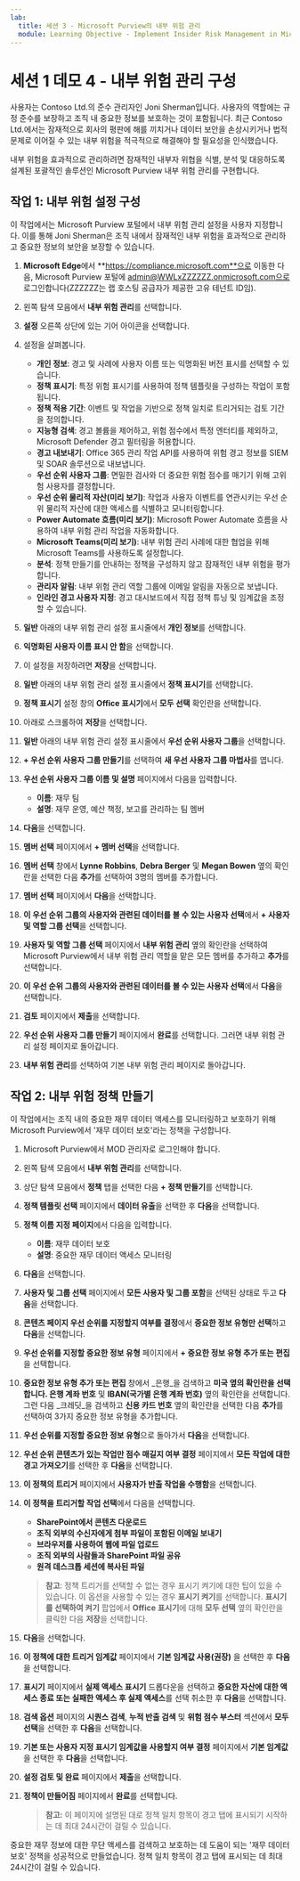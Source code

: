```yaml
---
lab:
  title: 세션 3 - Microsoft Purview의 내부 위험 관리
  module: Learning Objective - Implement Insider Risk Management in Microsoft Purview
---
```


# 세션 1 데모 4 - 내부 위험 관리 구성

사용자는 Contoso Ltd.의 준수 관리자인 Joni Sherman입니다. 사용자의 역할에는 규정 준수를 보장하고 조직 내 중요한 정보를 보호하는 것이 포함됩니다. 최근 Contoso Ltd.에서는 잠재적으로 회사의 평판에 해를 끼치거나 데이터 보안을 손상시키거나 법적 문제로 이어질 수 있는 내부 위험을 적극적으로 해결해야 할 필요성을 인식했습니다.

내부 위험을 효과적으로 관리하려면 잠재적인 내부자 위협을 식별, 분석 및 대응하도록 설계된 포괄적인 솔루션인 Microsoft Purview 내부 위험 관리를 구현합니다.

## 작업 1: 내부 위험 설정 구성

이 작업에서는 Microsoft Purview 포털에서 내부 위험 관리 설정을 사용자 지정합니다. 이를 통해 Joni Sherman은 조직 내에서 잠재적인 내부 위험을 효과적으로 관리하고 중요한 정보의 보안을 보장할 수 있습니다.

1. **Microsoft Edge**에서 **https://compliance.microsoft.com**으로 이동한 다음, Microsoft Purview 포털에 admin@WWLxZZZZZZ.onmicrosoft.com으로 로그인합니다(ZZZZZZ는 랩 호스팅 공급자가 제공한 고유 테넌트 ID임).

1. 왼쪽 탐색 모음에서 **내부 위험 관리**를 선택합니다.

1. **설정** 오른쪽 상단에 있는 기어 아이콘을 선택합니다.

1. 설정을 살펴봅니다.

    - **개인 정보**: 경고 및 사례에 사용자 이름 또는 익명화된 버전 표시를 선택할 수 있습니다.
    - **정책 표시기**: 특정 위험 표시기를 사용하여 정책 템플릿을 구성하는 작업이 포함됩니다.
    - **정책 적용 기간**: 이벤트 및 작업을 기반으로 정책 일치로 트리거되는 검토 기간을 정의합니다.
    - **지능형 검색**: 경고 볼륨을 제어하고, 위험 점수에서 특정 엔터티를 제외하고, Microsoft Defender 경고 필터링을 허용합니다.
    - **경고 내보내기**: Office 365 관리 작업 API를 사용하여 위험 경고 정보를 SIEM 및 SOAR 솔루션으로 내보냅니다.
    - **우선 순위 사용자 그룹**: 면밀한 검사와 더 중요한 위험 점수를 매기기 위해 고위험 사용자를 결정합니다.
    - **우선 순위 물리적 자산(미리 보기)**: 작업과 사용자 이벤트를 연관시키는 우선 순위 물리적 자산에 대한 액세스를 식별하고 모니터링합니다.
    - **Power Automate 흐름(미리 보기)**: Microsoft Power Automate 흐름을 사용하여 내부 위험 관리 작업을 자동화합니다.
    - **Microsoft Teams(미리 보기)**: 내부 위험 관리 사례에 대한 협업을 위해 Microsoft Teams를 사용하도록 설정합니다.
    - **분석**: 정책 만들기를 안내하는 정책을 구성하지 않고 잠재적인 내부 위험을 평가합니다.
    - **관리자 알림**: 내부 위험 관리 역할 그룹에 이메일 알림을 자동으로 보냅니다.
    - **인라인 경고 사용자 지정**: 경고 대시보드에서 직접 정책 튜닝 및 임계값을 조정할 수 있습니다.

1. **일반** 아래의 내부 위험 관리 설정 표시줄에서 **개인 정보**를 선택합니다.

1. **익명화된 사용자 이름 표시 안 함**을 선택합니다.

1. 이 설정을 저장하려면 **저장**을 선택합니다.

1. **일반** 아래의 내부 위험 관리 설정 표시줄에서 **정책 표시기**를 선택합니다.

1. **정책 표시기** 설정 창의 **Office 표시기**에서 **모두 선택** 확인란을 선택합니다.

1. 아래로 스크롤하여 **저장**을 선택합니다.

1. **일반** 아래의 내부 위험 관리 설정 표시줄에서 **우선 순위 사용자 그룹**을 선택합니다.

1. **+ 우선 순위 사용자 그룹 만들기**를 선택하여 **새 우선 사용자 그룹 마법사**를 엽니다.

1. **우선 순위 사용자 그룹 이름 및 설명** 페이지에서 다음을 입력합니다.

    - **이름**: 재무 팀
    - **설명**: 재무 운영, 예산 책정, 보고를 관리하는 팀 멤버

1. **다음**을 선택합니다.

1. **멤버 선택** 페이지에서 **+ 멤버 선택**을 선택합니다.

1. **멤버 선택** 창에서 **Lynne Robbins**, **Debra Berger** 및 **Megan Bowen** 옆의 확인란을 선택한 다음 **추가**를 선택하여 3명의 멤버를 추가합니다.

1. **멤버 선택** 페이지에서 **다음**을 선택합니다.

1. **이 우선 순위 그룹의 사용자와 관련된 데이터를 볼 수 있는 사용자 선택**에서 **+ 사용자 및 역할 그룹 선택**을 선택합니다.

1. **사용자 및 역할 그룹 선택** 페이지에서 **내부 위험 관리** 옆의 확인란을 선택하여 Microsoft Purview에서 내부 위험 관리 역할을 맡은 모든 멤버를 추가하고 **추가**를 선택합니다.

1. **이 우선 순위 그룹의 사용자와 관련된 데이터를 볼 수 있는 사용자 선택**에서 **다음**을 선택합니다.

1. **검토** 페이지에서 **제출**을 선택합니다.

1. **우선 순위 사용자 그룹 만들기** 페이지에서 **완료**를 선택합니다. 그러면 내부 위험 관리 설정 페이지로 돌아갑니다.

1. **내부 위험 관리**를 선택하여 기본 내부 위험 관리 페이지로 돌아갑니다.

## 작업 2: 내부 위험 정책 만들기

이 작업에서는 조직 내의 중요한 재무 데이터 액세스를 모니터링하고 보호하기 위해 Microsoft Purview에서 '재무 데이터 보호'라는 정책을 구성합니다.

1. Microsoft Purview에서 MOD 관리자로 로그인해야 합니다.

1. 왼쪽 탐색 모음에서 **내부 위험 관리**를 선택합니다.

1. 상단 탐색 모음에서 **정책** 탭을 선택한 다음 **+ 정책 만들기**를 선택합니다.

1. **정책 템플릿 선택** 페이지에서 **데이터 유출**을 선택한 후 **다음**을 선택합니다.

1. **정책 이름 지정 페이지**에서 다음을 입력합니다.

    - **이름**: 재무 데이터 보호
    - **설명**: 중요한 재무 데이터 액세스 모니터링

1. **다음**을 선택합니다.

1. **사용자 및 그룹 선택** 페이지에서 **모든 사용자 및 그룹 포함**을 선택된 상태로 두고 **다음**을 선택합니다.

1. **콘텐츠 페이지 우선 순위를 지정할지 여부를 결정**에서 **중요한 정보 유형만 선택**하고 **다음**을 선택합니다.

1. **우선 순위를 지정할 중요한 정보 유형** 페이지에서 **+ 중요한 정보 유형 추가 또는 편집**을 선택합니다.

1. **중요한 정보 유형 추가 또는 편집** 창에서 _은행_을 검색하고 **미국 옆의 확인란을 선택합니다. 은행 계좌 번호** 및 **IBAN(국가별 은행 계좌 번호)** 옆의 확인란을 선택합니다. 그런 다음 _크레딧_을 검색하고 **신용 카드 번호** 옆의 확인란을 선택한 다음 **추가**를 선택하여 3가지 중요한 정보 유형을 추가합니다.

1. **우선 순위를 지정할 중요한 정보 유형**으로 돌아가서 **다음**을 선택합니다.

1. **우선 순위 콘텐츠가 있는 작업만 점수 매길지 여부 결정** 페이지에서 **모든 작업에 대한 경고 가져오기**를 선택한 후 **다음**을 선택합니다.

1. **이 정책의 트리거** 페이지에서 **사용자가 반출 작업을 수행함**을 선택합니다.

1. **이 정책을 트리거할 작업 선택**에서 다음을 선택합니다.

   - **SharePoint에서 콘텐츠 다운로드**
   - **조직 외부의 수신자에게 첨부 파일이 포함된 이메일 보내기**
   - **브라우저를 사용하여 웹에 파일 업로드**
   - **조직 외부의 사람들과 SharePoint 파일 공유**
   - **원격 데스크톱 세션에 복사된 파일**

    >**참고**: 정책 트리거를 선택할 수 없는 경우 표시기 켜기에 대한 팁이 있을 수 있습니다. 이 옵션을 사용할 수 있는 경우 **표시기 켜기**를 선택합니다. **표시기를 선택하여 켜기** 팝업에서 **Office 표시기**에 대해 **모두 선택** 옆의 확인란을 클릭한 다음 **저장**을 선택합니다.

1. **다음**을 선택합니다.

1. **이 정책에 대한 트리거 임계값** 페이지에서 **기본 임계값 사용(권장)** 을 선택한 후 **다음**을 선택합니다.

1. **표시기** 페이지에서 **실제 액세스 표시기** 드롭다운을 선택하고 **중요한 자산에 대한 액세스 종료 또는 실패한 액세스 후 실제 액세스**를 선택 취소한 후 **다음**을 선택합니다.

1. **검색 옵션** 페이지의 **시퀀스 검색**, **누적 반출 검색** 및 **위험 점수 부스터** 섹션에서 **모두 선택**을 선택한 후 **다음**을 선택합니다.

1. **기본 또는 사용자 지정 표시기 임계값을 사용할지 여부 결정** 페이지에서 **기본 임계값**을 선택한 후 **다음**을 선택합니다.

1. **설정 검토 및 완료** 페이지에서 **제출**을 선택합니다.

1. **정책이 만들어짐** 페이지에서 **완료**를 선택합니다.

    >**참고:** 이 페이지에 설명된 대로 정책 일치 항목이 경고 탭에 표시되기 시작하는 데 최대 24시간이 걸릴 수 있습니다.

중요한 재무 정보에 대한 무단 액세스를 검색하고 보호하는 데 도움이 되는 '재무 데이터 보호' 정책을 성공적으로 만들었습니다. 정책 일치 항목이 경고 탭에 표시되는 데 최대 24시간이 걸릴 수 있습니다.
